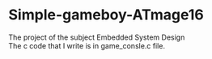 # Simple-gameboy-ATmage16
The project of the subject Embedded System Design<br>
The c code that I write is in game_consle.c file.
